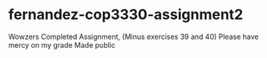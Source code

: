 # fernandez-cop3330-assignment2
Wowzers
Completed Assignment, (Minus exercises 39 and 40)
Please have mercy on my grade
Made public
